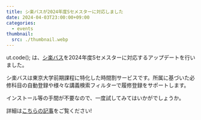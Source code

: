 ```yaml
---
title: シ楽バスが2024年度Sセメスターに対応しました
date: 2024-04-03T23:00:00+09:00
categories:
  - events
thumbnail:
  src: ./thumbnail.webp
---
```


ut.code(); は、[シ楽バス](https://syllabus.utcode.net/)を2024年度Sセメスターに対応するアップデートを行いました。

シ楽バスは東京大学前期課程に特化した時間割サービスです。所属に基づいた必修科目の自動登録や様々な講義検索フィルターで履修登録をサポートします。

インストール等の手間が不要なので、一度試してみてはいかがでしょうか。

詳細は[こちらの記事](/projects/syllabus/)をご覧ください!
